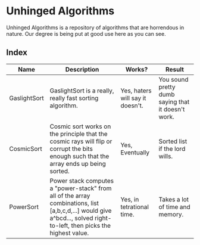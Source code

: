 # Unhinged Algorithms
Unhinged Algorithms is a repository of algorithms that are horrendous in nature. Our degree is being put at good use here as you can see.

## Index

| Name          | Description                                     | Works?                          | Result                                            |
|---------------|-------------------------------------------------|---------------------------------|---------------------------------------------------|
| GaslightSort | GaslightSort is a really, really fast sorting algorithm. | Yes, haters will say it doesn't. | You sound pretty dumb saying that it doesn't work. |
| CosmicSort   | Cosmic sort works on the principle that the cosmic rays will flip or corrupt the bits enough such that the array ends up being sorted. | Yes, Eventually | Sorted list if the lord wills. |
| PowerSort    | Power stack computes a "power-stack" from all of the array combinations, list [a,b,c,d,...] would give a^bcd..., solved right-to-left, then picks the highest value. | Yes, in tetrational time. | Takes a lot of time and memory. |
